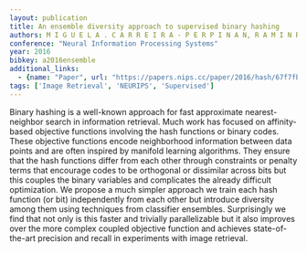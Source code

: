 ```yaml
---
layout: publication
title: An ensemble diversity approach to supervised binary hashing
authors: M I G U E L A . C A R R E I R A - P E R P I N A N, R A M I N R A Z I P E R C H I K O L A E I
conference: "Neural Information Processing Systems"
year: 2016
bibkey: a2016ensemble
additional_links:
  - {name: "Paper", url: "https://papers.nips.cc/paper/2016/hash/67f7fb873eaf29526a11a9b7ac33bfac-Abstract.html"}
tags: ['Image Retrieval', 'NEURIPS', 'Supervised']
---
```

Binary hashing is a well-known approach for fast approximate nearest-neighbor search in information retrieval. Much work has focused on affinity-based objective functions involving the hash functions or binary codes. These objective functions encode neighborhood information between data points and are often inspired by manifold learning algorithms. They ensure that the hash functions differ from each other through constraints or penalty terms that encourage codes to be orthogonal or dissimilar across bits but this couples the binary variables and complicates the already difficult optimization. We propose a much simpler approach we train each hash function (or bit) independently from each other but introduce diversity among them using techniques from classifier ensembles. Surprisingly we find that not only is this faster and trivially parallelizable but it also improves over the more complex coupled objective function and achieves state-of-the-art precision and recall in experiments with image retrieval.
